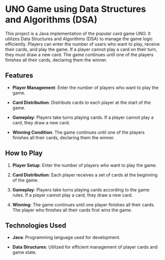 # UNO Game using Data Structures and Algorithms (DSA)

This project is a Java implementation of the popular card game UNO. It utilizes Data Structures and Algorithms (DSA) to manage the game logic efficiently. Players can enter the number of users who want to play, receive their cards, and play the game. If a player cannot play a card on their turn, they must draw a new card. The game continues until one of the players finishes all their cards, declaring them the winner.

## Features

- **Player Management**: Enter the number of players who want to play the game.
  
- **Card Distribution**: Distribute cards to each player at the start of the game.
  
- **Gameplay**: Players take turns playing cards. If a player cannot play a card, they draw a new card.
  
- **Winning Condition**: The game continues until one of the players finishes all their cards, declaring them the winner.

## How to Play

1. **Player Setup**: Enter the number of players who want to play the game.
   
2. **Card Distribution**: Each player receives a set of cards at the beginning of the game.
   
3. **Gameplay**: Players take turns playing cards according to the game rules. If a player cannot play a card, they draw a new card.
   
4. **Winning**: The game continues until one player finishes all their cards. The player who finishes all their cards first wins the game.

## Technologies Used

- **Java**: Programming language used for development.
  
- **Data Structures**: Utilized for efficient management of player cards and game state.
